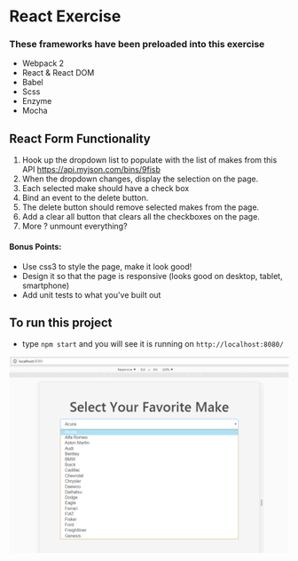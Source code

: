 # React Exercise

### These frameworks have been preloaded into this exercise
- Webpack 2
- React & React DOM
- Babel
- Scss
- Enzyme
- Mocha

## React Form Functionality

1. Hook up the dropdown list to populate with the list of makes from this API https://api.myjson.com/bins/9fisb
2. When the dropdown changes, display the selection on the page. 
3. Each selected make should have a check box
4. Bind an event to the delete button.
5. The delete button should remove selected makes from the page.
6. Add a clear all button that clears all the checkboxes on the page.
7. More ? unmount everything?


#### Bonus Points:
- Use css3 to style the page, make it look good!
- Design it so that the page is responsive (looks good on desktop, tablet, smartphone)
- Add unit tests to what you've built out

## To run this project
- type `npm start` and you will see it is running on `http://localhost:8080/`

![alt text](img/1.png "Description goes here")